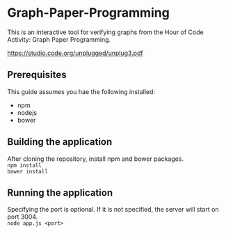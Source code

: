 # Graph-Paper-Programming
This is an interactive tool for verifying graphs from the Hour of Code Activity: Graph Paper Programming.  
  
https://studio.code.org/unplugged/unplug3.pdf


## Prerequisites
This guide assumes you hae the following installed:
* npm
* nodejs
* bower


## Building the application
After cloning the repository, install npm and bower packages.  
```npm install```  
```bower install```  

## Running the application
Specifying the port is optional.  If it is not specified, the server will start on port 3004.  
`node app.js <port>`
